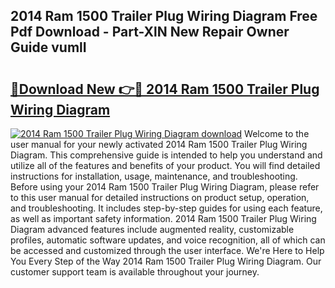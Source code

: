## 2014 Ram 1500 Trailer Plug Wiring Diagram Free Pdf Download - Part-XlN New Repair Owner Guide vumlI

# <h2><a href="http://dfn12wp.blite.top/?on=2014+Ram+1500+Trailer+Plug+Wiring+Diagram">🔗Download New 👉🔴 2014 Ram 1500 Trailer Plug Wiring Diagram</a></h2>

[![2014 Ram 1500 Trailer Plug Wiring Diagram download](https://i.imgur.com/lujVjoI.png)](http://dfn12wp.blite.top/?on=2014+Ram+1500+Trailer+Plug+Wiring+Diagram)
Welcome to the user manual for your newly activated 2014 Ram 1500 Trailer Plug Wiring Diagram. This comprehensive guide is intended to help you understand and utilize all of the features and benefits of your product. You will find detailed instructions for installation, usage, maintenance, and troubleshooting. Before using your 2014 Ram 1500 Trailer Plug Wiring Diagram, please refer to this user manual for detailed instructions on product setup, operation, and troubleshooting. It includes step-by-step guides for using each feature, as well as important safety information. 2014 Ram 1500 Trailer Plug Wiring Diagram advanced features include augmented reality, customizable profiles, automatic software updates, and voice recognition, all of which can be accessed and customized through the user interface. We're Here to Help You Every Step of the Way 2014 Ram 1500 Trailer Plug Wiring Diagram. Our customer support team is available throughout your journey.
